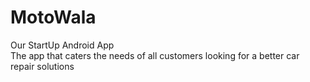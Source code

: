 # MotoWala
Our StartUp Android App<br/>
The app that caters the needs of all customers looking for a better car repair solutions

